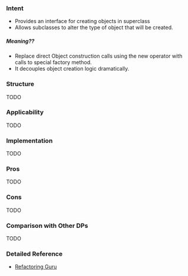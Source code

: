 ### Intent
* Provides an interface for creating objects in superclass 
* Allows subclasses to alter the type of object that will be created.  

##### Meaning??
* Replace direct Object construction calls using the new operator with calls to special factory method. 
* It decouples object creation logic dramatically.


### Structure
TODO

### Applicability
TODO


### Implementation
TODO


### Pros
TODO


### Cons
TODO

### Comparison with Other DPs
TODO


### Detailed Reference
* [Refactoring Guru](https://refactoring.guru/design-patterns/factory-method)
